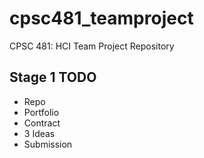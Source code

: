 # cpsc481_teamproject
CPSC 481: HCI Team Project Repository

## Stage 1 TODO
- Repo
- Portfolio
- Contract
- 3 Ideas
- Submission
